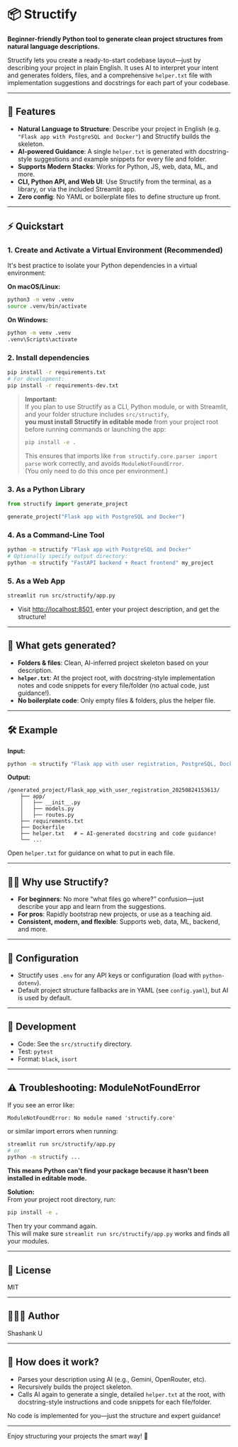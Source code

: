 # 📦 Structify

**Beginner-friendly Python tool to generate clean project structures from natural language descriptions.**

Structify lets you create a ready-to-start codebase layout—just by describing your project in plain English. It uses AI to interpret your intent and generates folders, files, and a comprehensive `helper.txt` file with implementation suggestions and docstrings for each part of your codebase.

---

## 🚀 Features

- **Natural Language to Structure**: Describe your project in English (e.g. `"Flask app with PostgreSQL and Docker"`) and Structify builds the skeleton.
- **AI-powered Guidance**: A single `helper.txt` is generated with docstring-style suggestions and example snippets for every file and folder.
- **Supports Modern Stacks**: Works for Python, JS, web, data, ML, and more.
- **CLI, Python API, and Web UI**: Use Structify from the terminal, as a library, or via the included Streamlit app.
- **Zero config**: No YAML or boilerplate files to define structure up front.

---

## ⚡️ Quickstart

### 1. Create and Activate a Virtual Environment (Recommended)

It's best practice to isolate your Python dependencies in a virtual environment:

**On macOS/Linux:**
```sh
python3 -m venv .venv
source .venv/bin/activate
```

**On Windows:**
```sh
python -m venv .venv
.venv\Scripts\activate
```

### 2. Install dependencies

```sh
pip install -r requirements.txt
# For development:
pip install -r requirements-dev.txt
```

> **Important:**  
> If you plan to use Structify as a CLI, Python module, or with Streamlit, and your folder structure includes `src/structify`,  
> **you must install Structify in editable mode** from your project root before running commands or launching the app:
>
> ```sh
> pip install -e .
> ```
>
> This ensures that imports like `from structify.core.parser import parse` work correctly, and avoids `ModuleNotFoundError`.  
> (You only need to do this once per environment.)

### 3. As a Python Library

```python
from structify import generate_project

generate_project("Flask app with PostgreSQL and Docker")
```

### 4. As a Command-Line Tool

```sh
python -m structify "Flask app with PostgreSQL and Docker"
# Optionally specify output directory:
python -m structify "FastAPI backend + React frontend" my_project
```

### 5. As a Web App

```sh
streamlit run src/structify/app.py
```
- Visit [http://localhost:8501](http://localhost:8501), enter your project description, and get the structure!

---

## 📝 What gets generated?

- **Folders & files**: Clean, AI-inferred project skeleton based on your description.
- **`helper.txt`**: At the project root, with docstring-style implementation notes and code snippets for every file/folder (no actual code, just guidance!).
- **No boilerplate code**: Only empty files & folders, plus the helper file.

---

## 🛠 Example

**Input:**
```sh
python -m structify "Flask app with user registration, PostgreSQL, Docker"
```

**Output:**
```
/generated_project/Flask_app_with_user_registration_20250824153613/
    ├── app/
    │   ├── __init__.py
    │   ├── models.py
    │   ├── routes.py
    ├── requirements.txt
    ├── Dockerfile
    ├── helper.txt   # ← AI-generated docstring and code guidance!
    └── ...
```

Open `helper.txt` for guidance on what to put in each file.

---

## 🧑‍💻 Why use Structify?

- **For beginners**: No more “what files go where?” confusion—just describe your app and learn from the suggestions.
- **For pros**: Rapidly bootstrap new projects, or use as a teaching aid.
- **Consistent, modern, and flexible**: Supports web, data, ML, backend, and more.

---

## 🧩 Configuration

- Structify uses `.env` for any API keys or configuration (load with `python-dotenv`).
- Default project structure fallbacks are in YAML (see `config.yaml`), but AI is used by default.

---

## 📝 Development

- Code: See the `src/structify` directory.
- Test: `pytest`
- Format: `black`, `isort`

---

## ⚠️ Troubleshooting: ModuleNotFoundError

If you see an error like:
```
ModuleNotFoundError: No module named 'structify.core'
```
or similar import errors when running:
```sh
streamlit run src/structify/app.py
# or
python -m structify ...
```
**This means Python can't find your package because it hasn't been installed in editable mode.**

**Solution:**  
From your project root directory, run:
```sh
pip install -e .
```
Then try your command again.  
This will make sure `streamlit run src/structify/app.py` works and finds all your modules.

---

## 📜 License

MIT

---

## 👨🏼‍💻 Author

Shashank U

---

## 🤖 How does it work?

- Parses your description using AI (e.g., Gemini, OpenRouter, etc).
- Recursively builds the project skeleton.
- Calls AI again to generate a single, detailed `helper.txt` at the root, with docstring-style instructions and code snippets for each file/folder.

No code is implemented for you—just the structure and expert guidance!

---

Enjoy structuring your projects the smart way! 🚀